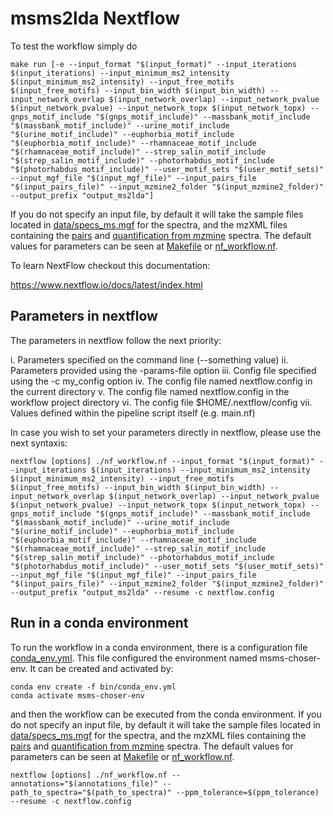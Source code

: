 # msms2lda Nextflow

To test the workflow simply do

```
make run [-e --input_format "$(input_format)" --input_iterations $(input_iterations) --input_minimum_ms2_intensity $(input_minimum_ms2_intensity) --input_free_motifs $(input_free_motifs) --input_bin_width $(input_bin_width) --input_network_overlap $(input_network_overlap) --input_network_pvalue $(input_network_pvalue) --input_network_topx $(input_network_topx) --gnps_motif_include "$(gnps_motif_include)" --massbank_motif_include  "$(massbank_motif_include)" --urine_motif_include "$(urine_motif_include)" --euphorbia_motif_include "$(euphorbia_motif_include)" --rhamnaceae_motif_include "$(rhamnaceae_motif_include)" --strep_salin_motif_include "$(strep_salin_motif_include)" --photorhabdus_motif_include "$(photorhabdus_motif_include)" --user_motif_sets "$(user_motif_sets)" --input_mgf_file "$(input_mgf_file)" --input_pairs_file "$(input_pairs_file)" --input_mzmine2_folder "$(input_mzmine2_folder)" --output_prefix "output_ms2lda"]
```

If you do not specify an input file, by default it will take the sample files located in [data/specs_ms.mgf](data/specs_ms.mgf) for the spectra,  and the mzXML files containing the [pairs](data/data/pairs.tsv) and [quantification from mzmine](data/quantification_table_reformatted.csv) spectra. The default values for parameters can be seen at [Makefile](Makefile) or [nf_workflow.nf](nf_workflow.nf). 

To learn NextFlow checkout this documentation:

https://www.nextflow.io/docs/latest/index.html

## Parameters in nextflow 

The parameters in nextflow follow the next priority:

i. Parameters specified on the command line (--something value)
ii. Parameters provided using the -params-file option
iii. Config file specified using the -c my_config option
iv. The config file named nextflow.config in the current directory
v. The config file named nextflow.config in the workflow project directory
vi. The config file $HOME/.nextflow/config
vii. Values defined within the pipeline script itself (e.g. main.nf)

In case you wish to set your parameters directly in nextflow, please use the next syntaxis:


```
nextflow [options] ./nf_workflow.nf --input_format "$(input_format)" --input_iterations $(input_iterations) --input_minimum_ms2_intensity $(input_minimum_ms2_intensity) --input_free_motifs $(input_free_motifs) --input_bin_width $(input_bin_width) --input_network_overlap $(input_network_overlap) --input_network_pvalue $(input_network_pvalue) --input_network_topx $(input_network_topx) --gnps_motif_include "$(gnps_motif_include)" --massbank_motif_include  "$(massbank_motif_include)" --urine_motif_include "$(urine_motif_include)" --euphorbia_motif_include "$(euphorbia_motif_include)" --rhamnaceae_motif_include "$(rhamnaceae_motif_include)" --strep_salin_motif_include "$(strep_salin_motif_include)" --photorhabdus_motif_include "$(photorhabdus_motif_include)" --user_motif_sets "$(user_motif_sets)" --input_mgf_file "$(input_mgf_file)" --input_pairs_file "$(input_pairs_file)" --input_mzmine2_folder "$(input_mzmine2_folder)" --output_prefix "output_ms2lda" --resume -c nextflow.config
```

## Run in a conda environment

To run the workflow in a conda environment, there is a configuration file [conda_env.yml](bin/conda_env.yml). This file configured the environment named msms-choser-env. It can be created and activated by:

```
conda env create -f bin/conda_env.yml
conda activate msms-choser-env
```

and then the workflow can be executed from the conda environment. If you do not specify an input file, by default it will take the sample files located in [data/specs_ms.mgf](data/specs_ms.mgf) for the spectra,  and the mzXML files containing the [pairs](data/data/pairs.tsv) and [quantification from mzmine](data/quantification_table_reformatted.csv) spectra. The default values for parameters can be seen at [Makefile](Makefile) or [nf_workflow.nf](nf_workflow.nf). 

```
nextflow [options] ./nf_workflow.nf --annotations="$(annotations_file)" --path_to_spectra="$(path_to_spectra)" --ppm_tolerance=$(ppm_tolerance) --resume -c nextflow.config
```